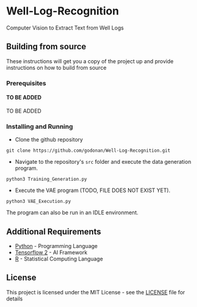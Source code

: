 # Well-Log-Recognition

Computer Vision to Extract Text from Well Logs

## Building from source

These instructions will get you a copy of the project up and provide instructions on how to build from source

### Prerequisites

#### TO BE ADDED

TO BE ADDED


### Installing and Running

- Clone the github repository
```console
git clone https://github.com/godonan/Well-Log-Recognition.git
```
- Navigate to the repository's ```src``` folder and execute the data generation program.
```console
python3 Training_Generation.py
```
- Execute the VAE program (TODO, FILE DOES NOT EXIST YET).
```console
python3 VAE_Execution.py
```
The program can also be run in an IDLE environment.


## Additional Requirements

* [Python](https://www.python.org/doc/) - Programming Language
* [Tensorflow 2](https://www.tensorflow.org/) - AI Framework
* [R](https://www.r-project.org/) - Statistical Computing Language

## License

This project is licensed under the MIT License - see the [LICENSE](LICENSE) file for details
